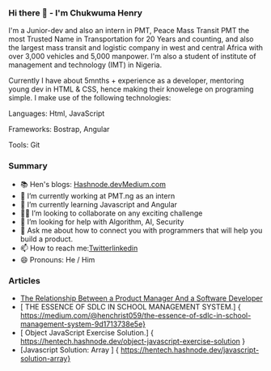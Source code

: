 ### Hi there 👋 - I'm Chukwuma Henry

I'm a Junior-dev and also an intern in PMT, Peace Mass Transit PMT the most Trusted Name in Transportation for 20 Years and counting, and also the largest mass transit and logistic company in west and central Africa with over 3,000 vehicles and 5,000 manpower. I'm also a student of institute of management and technology (IMT) in Nigeria.

Currently I have about 5mnths + experience as a developer,  mentoring young dev in HTML & CSS, hence making their knowelege on programing simple.
I make use of the following technologies:

Languages: Html, JavaScript

Frameworks: Bostrap, Angular

Tools: Git 

### Summary

- 📚 Hen's blogs: [Hashnode.dev](https://hentech.hashnode.dev/)[Medium.com](https://medium.com/@henchrist059)
- 🔭 I’m currently working at PMT.ng as an intern
- 🌱 I’m currently learning Javascript and Angular
- 👯👯 I’m looking to collaborate on any exciting challenge
- 🤔 I’m looking for help with Algorithm, AI, Security
- 💬 Ask me about how to connect you with programmers that will help you build a product.
- 📫 How to reach me:[Twitter](https://twitter.com/henchrist059)[linkedin](https://www.linkedin.com/in/chukwuma-henry-a13a01275/)
- 😄 Pronouns: He / Him
  
### Articles

- [The Relationship Between a Product Manager And a Software Developer](https://medium.com/@henchrist059/the-relationship-between-a-product-manager-and-a-software-developer-ee0547b0981a)
- [ THE ESSENCE OF SDLC IN SCHOOL MANAGEMENT SYSTEM.] { https://medium.com/@henchrist059/the-essence-of-sdlc-in-school-management-system-9d1713738e5e}
- [ Object JavaScript Exercise Solution.] {  https://hentech.hashnode.dev/object-javascript-exercise-solution }
- [Javascript Solution: Array ] { https://hentech.hashnode.dev/javascript-solution-array}
